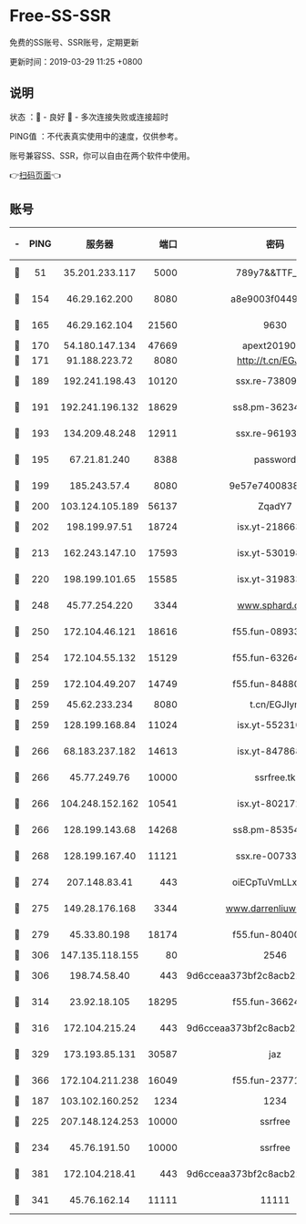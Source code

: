# Free-SS-SSR

免费的SS账号、SSR账号，定期更新

更新时间：2019-03-29 11:25 +0800

## 说明

状态     ：🙂 - 良好 🙁 - 多次连接失败或连接超时

PING值   ：不代表真实使用中的速度，仅供参考。

账号兼容SS、SSR，你可以自由在两个软件中使用。

👉[扫码页面](https://liesauer.github.io/Free-SS-SSR/)👈

## 账号

|-|PING|服务器|端口|密码|加密方式|区域|
|:----:|:----:|:-----:|-----:|:----:|:----:|:----:|
|🙂|51|35.201.233.117|5000|789y7&&TTF_+><|aes-256-cfb|US|
|🙂|154|46.29.162.200|8080|a8e9003f0449cea5|chacha20-ietf|RU|
|🙂|165|46.29.162.104|21560|9630|aes-128-ctr|RU|
|🙂|170|54.180.147.134|47669|apext2019001|chacha20|KR|
|🙂|171|91.188.223.72|8080|http://t.cn/EGJIyrl|rc4-md5|RU|
|🙂|189|192.241.198.43|10120|ssx.re-73809534|aes-256-cfb|US|
|🙂|191|192.241.196.132|18629|ss8.pm-36234428|aes-256-cfb|US|
|🙂|193|134.209.48.248|12911|ssx.re-96193114|aes-256-cfb|US|
|🙂|195|67.21.81.240|8388|password|aes-256-cfb|US|
|🙂|199|185.243.57.4|8080|9e57e7400838a01e|chacha20-ietf|US|
|🙂|200|103.124.105.189|56137|ZqadY7|chacha20|US|
|🙂|202|198.199.97.51|18724|isx.yt-21866336|aes-256-cfb|US|
|🙂|213|162.243.147.10|17593|isx.yt-53019880|aes-256-cfb|US|
|🙂|220|198.199.101.65|15585|isx.yt-31983348|aes-256-cfb|US|
|🙂|248|45.77.254.220|3344|www.sphard.com|aes-256-cfb|SG|
|🙂|250|172.104.46.121|18616|f55.fun-08933547|aes-256-cfb|SG|
|🙂|254|172.104.55.132|15129|f55.fun-63264424|aes-256-cfb|SG|
|🙂|259|172.104.49.207|14749|f55.fun-84880621|aes-256-cfb|SG|
|🙂|259|45.62.233.234|8080|t.cn/EGJIyrl|rc4-md5|CA|
|🙂|259|128.199.168.84|11024|isx.yt-55231096|aes-256-cfb|SG|
|🙂|266|68.183.237.182|14613|isx.yt-84786883|aes-256-cfb|SG|
|🙂|266|45.77.249.76|10000|ssrfree.tk|aes-256-cfb|SG|
|🙂|266|104.248.152.162|10541|isx.yt-80217237|aes-256-cfb|SG|
|🙂|266|128.199.143.68|14268|ss8.pm-85354499|aes-256-cfb|SG|
|🙂|268|128.199.167.40|11121|ssx.re-00733888|aes-256-cfb|SG|
|🙂|274|207.148.83.41|443|oiECpTuVmLLxk4Ts|aes-256-cfb|AU|
|🙂|275|149.28.176.168|3344|www.darrenliuwei.com|aes-256-cfb|AU|
|🙂|279|45.33.80.198|18174|f55.fun-80400904|aes-256-cfb|US|
|🙂|306|147.135.118.155|80|2546|chacha20|US|
|🙂|306|198.74.58.40|443|9d6cceaa373bf2c8acb22e60b6a58be6|aes-256-cfb|US|
|🙂|314|23.92.18.105|18295|f55.fun-36624119|aes-256-cfb|US|
|🙂|316|172.104.215.24|443|9d6cceaa373bf2c8acb22e60b6a58be6|aes-256-cfb|US|
|🙂|329|173.193.85.131|30587|jaz|aes-256-cfb|US|
|🙂|366|172.104.211.238|16049|f55.fun-23771656|aes-256-cfb|US|
|🙂|187|103.102.160.252|1234|1234|rc4-md5|JP|
|🙂|225|207.148.124.253|10000|ssrfree|aes-256-cfb|SG|
|🙂|234|45.76.191.50|10000|ssrfree|aes-256-cfb|SG|
|🙂|381|172.104.218.41|443|9d6cceaa373bf2c8acb22e60b6a58be6|aes-256-cfb|US|
|🙁|341|45.76.162.14|11111|11111|aes-256-cfb|SG|
